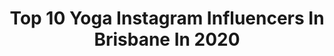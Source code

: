 ---
title: Top 10 Yoga Instagram Influencers In Brisbane In 2020
description: >-
  Find top yoga Instagram influencers in Brisbane in 2020. Most popular hashtags: #fitness #yoga #brisbane #love.
platform: Instagram
profiles:
  - username: "masphoto.official"
    fullname: >-
      Masterpiece Art Studio 📸🌴👙
    location: "Australia"
    followers: 5329
    engagement: 535
    commentsToLikes: 0.104884
    id: ck6u339dyvfx90j71bhrei5ev
    verified: false
    hashtags: "#fitnesslife, #selflove, #vibes, #model"
  - username: "lukassneale"
    fullname: >-
      Lukass ☀️
    location: "Australia"
    followers: 790
    engagement: 2054
    commentsToLikes: 0.050136
    id: ck8tbbnt3v1eo0j787m3jtubz
    verified: false
    hashtags: "#uplift, #vulnerability, #yang, #enlightenment"
  - username: "shaneus88"
    fullname: >-
      𝕊ℍ𝔸ℕ𝔼𝕆
    location: "Australia"
    followers: 25733
    engagement: 448
    commentsToLikes: 0.013928
    id: ck5q2jhusgbs60i11d4x9zn2s
    verified: false
    hashtags: "#sydneygay, #beyourself, #resting, #tan"
  - username: "yogibeachhouse"
    fullname: >-
      Aelee Oh
    location: "Australia"
    followers: 13788
    engagement: 922
    commentsToLikes: 0.028201
    id: ck15rb25f71vp0i195sgp78rx
    verified: false
    hashtags: "#yogateacher, #yogalove, #yogiseeyogido, #yogajourney"
  - username: "ilanacollins"
    fullname: >-
      Bali lover 🌺
    location: "Australia"
    followers: 61815
    engagement: 167
    commentsToLikes: 0.103574
    id: ck0tvyzlsdek70i190d16io3f
    verified: true
    hashtags: "#swimwear, #bikinishoot, #actinglife, #onepiecelingerie"
  - username: "trainedbylany"
    fullname: >-
      LANY HERMAN
    location: "Australia"
    followers: 4090
    engagement: 898
    commentsToLikes: 0.119010
    id: ck5hlkjzkkdsh0i117aoayc3q
    verified: false
    hashtags: "#teamfaster, #internationalwomensday, #consistency, #change"
  - username: "corky93"
    fullname: >-
      Courtney K ☼
    location: "Australia"
    followers: 39697
    engagement: 477
    commentsToLikes: 0.017412
    id: ck0ttdyzq2bmd0i1970b4ei8w
    verified: false
    hashtags: "#cyclinggirl, #swimmingishard, #yoga, #runformorethanyourself"
  - username: "danie_mon"
    fullname: >-
      D a n i e
    location: "Australia"
    followers: 80017
    engagement: 730
    commentsToLikes: 0.015340
    id: ck136d7n95wvs0i19rekoqn64
    verified: false
    hashtags: "#leafspring, #flashbackfriday, #tray, #rooftoptent"
  - username: "i.am.jasminerollason"
    fullname: >-
      ☆ 𝐉𝐚𝐬𝐦𝐢𝐧𝐞 𝐑𝐨𝐥𝐥𝐚𝐬𝐨𝐧 ☆
    location: "Australia"
    followers: 24750
    engagement: 235
    commentsToLikes: 0.057894
    id: ck14ies26f2ci0i19g7z54xju
    verified: false
    hashtags: "#fashionista, #hairsalon, #selfination, #shopping"
  - username: "shaneshepherdweddings"
    fullname: >-
      Shane Shepherd
    location: "Australia"
    followers: 10423
    engagement: 543
    commentsToLikes: 0.059213
    id: ck14hct8k9obu0i19onrvj6bn
    verified: false
    hashtags: "#goodtimes, #byronbayweddingphotographer, #shaneshepherd, #nzweddingphotographer"
---